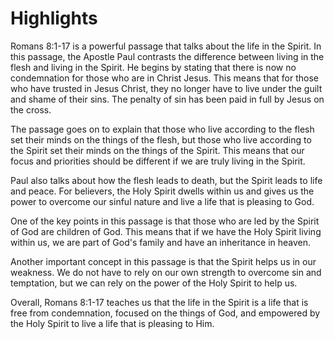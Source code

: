 # Highlights

Romans 8:1-17 is a powerful passage that talks about the life in the Spirit. In this passage, the Apostle Paul contrasts the difference between living in the flesh and living in the Spirit. He begins by stating that there is now no condemnation for those who are in Christ Jesus. This means that for those who have trusted in Jesus Christ, they no longer have to live under the guilt and shame of their sins. The penalty of sin has been paid in full by Jesus on the cross.

The passage goes on to explain that those who live according to the flesh set their minds on the things of the flesh, but those who live according to the Spirit set their minds on the things of the Spirit. This means that our focus and priorities should be different if we are truly living in the Spirit. 

Paul also talks about how the flesh leads to death, but the Spirit leads to life and peace. For believers, the Holy Spirit dwells within us and gives us the power to overcome our sinful nature and live a life that is pleasing to God. 

One of the key points in this passage is that those who are led by the Spirit of God are children of God. This means that if we have the Holy Spirit living within us, we are part of God's family and have an inheritance in heaven. 

Another important concept in this passage is that the Spirit helps us in our weakness. We do not have to rely on our own strength to overcome sin and temptation, but we can rely on the power of the Holy Spirit to help us. 

Overall, Romans 8:1-17 teaches us that the life in the Spirit is a life that is free from condemnation, focused on the things of God, and empowered by the Holy Spirit to live a life that is pleasing to Him.
